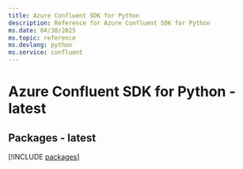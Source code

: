 ```yaml
---
title: Azure Confluent SDK for Python
description: Reference for Azure Confluent SDK for Python
ms.date: 04/30/2025
ms.topic: reference
ms.devlang: python
ms.service: confluent
---
```

# Azure Confluent SDK for Python - latest
## Packages - latest
[!INCLUDE [packages](confluent-index.md)]